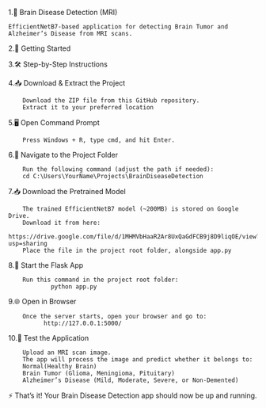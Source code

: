 1.🧠 Brain Disease Detection (MRI)

    EfficientNetB7-based application for detecting Brain Tumor and Alzheimer’s Disease from MRI scans.

2.🚀 Getting Started

3.🛠️ Step-by-Step Instructions

4.📥 Download & Extract the Project

        Download the ZIP file from this GitHub repository.
        Extract it to your preferred location
        
5.🖥️ Open Command Prompt

        Press Windows + R, type cmd, and hit Enter.
        
6.📂 Navigate to the Project Folder

        Run the following command (adjust the path if needed):
        cd C:\Users\YourName\Projects\BrainDiseaseDetection
        
7.📥 Download the Pretrained Model

        The trained EfficientNetB7 model (~200MB) is stored on Google Drive.
        Download it from here:
            https://drive.google.com/file/d/1MHMVbHaaR2Ar8UxQaGdFCB9j8D9liqOE/view?usp=sharing
        Place the file in the project root folder, alongside app.py
        
8.🚀 Start the Flask App

        Run this command in the project root folder:
                python app.py
                
9.🌐 Open in Browser

        Once the server starts, open your browser and go to:
              http://127.0.0.1:5000/
              
10.📱 Test the Application

        Upload an MRI scan image.
        The app will process the image and predict whether it belongs to:
        Normal(Healthy Brain)
        Brain Tumor (Glioma, Meningioma, Pituitary)
        Alzheimer’s Disease (Mild, Moderate, Severe, or Non-Demented)
        
⚡ That’s it! Your Brain Disease Detection app should now be up and running.
